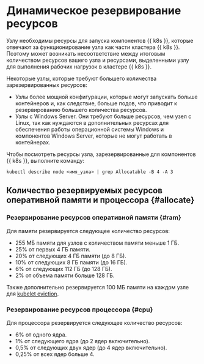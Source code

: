# Динамическое резервирование ресурсов

Узлу необходимы ресурсы для запуска компонентов {{ k8s }}, которые отвечают за функционирование узла как части кластера {{ k8s }}. Поэтому может возникать несоответствие между итоговым количеством ресурсов вашего узла и ресурсами, выделенными узлу для выполнения рабочих нагрузок в кластере {{ k8s }}.
 
Некоторые узлы, которые требуют большего количества зарезервированных ресурсов:
* Узлы более мощной конфигурации, которые могут запускать больше контейнеров и, как следствие, больше подов, что приводит к резервированию большего количества ресурсов.
* Узлы с Windows Server. Они требуют больше ресурсов, чем узел с Linux, так как нуждаются в дополнительных ресурсах для обеспечения работы операционной системы Windows и компонентов Windows Server, которые не могут работать в контейнерах.

Чтобы посмотреть ресурсы узла, зарезервированные для компонентов {{ k8s }}, выполните команду:

```
kubectl describe node <имя_узла> | grep Allocatable -B 4 -A 3
```

## Количество резервируемых ресурсов оперативной памяти и процессора {#allocate}

### Резервирование ресурсов оперативной памяти {#ram}

Для памяти резервируется следующее количество ресурсов:
* 255 МБ памяти для узлов с количеством памяти меньше 1 ГБ.
* 25% от первых 4 ГБ памяти.
* 20% от следующих 4 ГБ памяти (до 8 ГБ).
* 10% от следующих 8 ГБ памяти (до 16 ГБ).
* 6% от следующих 112 ГБ (до 128 ГБ).
* 2% от объема памяти больше 128 ГБ.

Также дополнительно резервируется 100 МБ памяти на каждом узле для [kubelet eviction](https://kubernetes.io/docs/tasks/administer-cluster/out-of-resource/).

### Резервирование ресурсов процессора {#cpu}

Для процессора резервируется следующее количество ресурсов:
* 6% от одного ядра.
* 1% от следующего ядра (до 2 ядер включительно).
* 0,5% от следующих двух ядер (до 4 ядер включительно).
* 0,25% от всех ядер больше 4.
